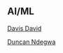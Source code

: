 ## AI/ML
[Davis David](https://davisdavid.com/Blogs)


[Duncan Ndegwa](https://www.section.io/engineering-education/authors/duncan-ndegwa/)
